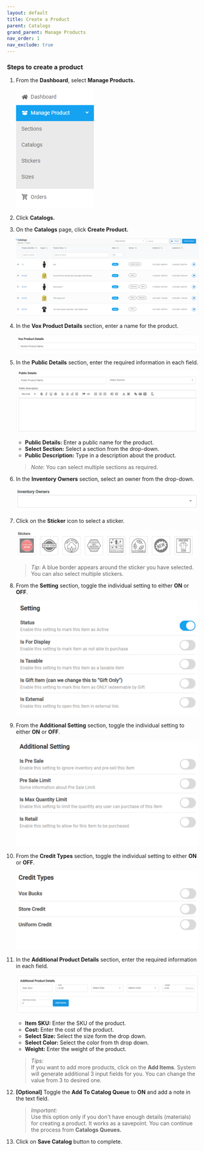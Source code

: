 ```yaml
---
layout: default
title: Create a Product
parent: Catalogs
grand_parent: Manage Products
nav_order: 1
nav_exclude: true
---
```


### Steps to create a product

1. From the **Dashboard**, select **Manage Products.**

   ![catalogs_image](../../../images/manageproducts/mng1.png "manage product menu")

2. Click **Catalogs.**

3. On the **Catalogs** page, click **Create Product.**

   ![vox_product_details_image](../../../images/manageproducts/crpdt2.png "Catalogs page")

4. In the **Vox Product Details** section, enter a name for the product.

   ![public_details_image](../../../images/manageproducts/crpdt3.png "Vox Product Details")

5. In the **Public Details** section, enter the required information in each field.

   ![public_details_image](../../../images/manageproducts/crpdt4.png "Public Details")

   - **Public Details:** Enter a public name for the product.
   - **Select Section:** Select a section from the drop-down.
   - **Public Description:** Type in a description about the product.

   > _Note_: You can select multiple sections as required.

6. In the **Inventory Owners** section, select an owner from the drop-down.

   ![inventory_owners_image](../../../images/manageproducts/crpdt5.png "Inventory Owners")

7. Click on the **Sticker** icon to select a sticker.

   ![sticker_image](../../../images/manageproducts/crpdt6.png)

   > _Tip_: A blue border appears around the sticker you have selected. You can also select multiple stickers.

8. From the **Setting** section, toggle the individual setting to either **ON** or **OFF**.

   ![setting_section_image](../../../images/manageproducts/crpdt7.png)

9. From the **Additional Setting** section, toggle the individual setting to either **ON** or **OFF**.

   ![additional_setting_image](../../../images/manageproducts/crpdt8.png)

10. From the **Credit Types** section, toggle the individual setting to either **ON** or **OFF**.

    ![additional_setting_image](../../../images/manageproducts/crpdt9.png)

11. In the **Additional Product Details** section, enter the required information in each field.

    ![additional_product_detail_image](../../../images/manageproducts/crpdt10.png)

    - **Item SKU:** Enter the SKU of the product.
    - **Cost:** Enter the cost of the product.
    - **Select Size:** Select the size form the drop down.
    - **Select Color:** Select the color from th drop down.
    - **Weight:** Enter the weight of the product.

    > _Tips:_ <br>
    >   If you want to add more products, click on the **Add Items**. System will generate additional 3 input fields for you. You can change the value from 3 to desired one.

12. **[Optional]** Toggle the **Add To Catalog Queue** to **ON** and add a note in the text field.

    > _Important:_ <br>
    >   Use this option only if you don't have enough details (materials) for creating a product. It works as a savepoint. You can continue the process from **Catalogs Queues.**

13. Click on **Save Catalog** button to complete.
